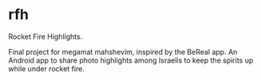 # rfh
Rocket Fire Highlights.

Final project for megamat mahshevim, inspired by the BeReal app. An Android app to share photo highlights among Israelis to keep the spirits up while under rocket fire.
